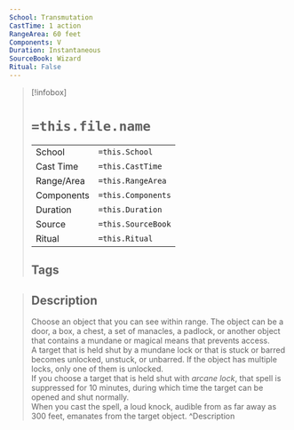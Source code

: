 ```yaml
---
School: Transmutation
CastTime: 1 action
RangeArea: 60 feet
Components: V
Duration: Instantaneous
SourceBook: Wizard
Ritual: False
---
```

> [!infobox]
>
> # `=this.file.name`
> |            |                    |
> | ---------- | ------------------ |
> | School     | `=this.School`     |
> | Cast Time  | `=this.CastTime`   |
> | Range/Area | `=this.RangeArea`  |
> | Components | `=this.Components` |
> | Duration   | `=this.Duration`   |
> | Source     | `=this.SourceBook` |
> | Ritual     | `=this.Ritual`     |
>## Tags
>

> ## Description
> Choose an object that you can see within range. The object can be a door, a box, a chest, a set of manacles, a padlock, or another object that contains a mundane or magical means that prevents access.<br> A target that is held shut by a mundane lock or that is stuck or barred becomes unlocked, unstuck, or unbarred. If the object has multiple locks, only one of them is unlocked.<br> If you choose a target that is held shut with <i>arcane lock</i>, that spell is suppressed for 10 minutes, during which time the target can be opened and shut normally.<br> When you cast the spell, a loud knock, audible from as far away as 300 feet, emanates from the target object. 
> ^Description